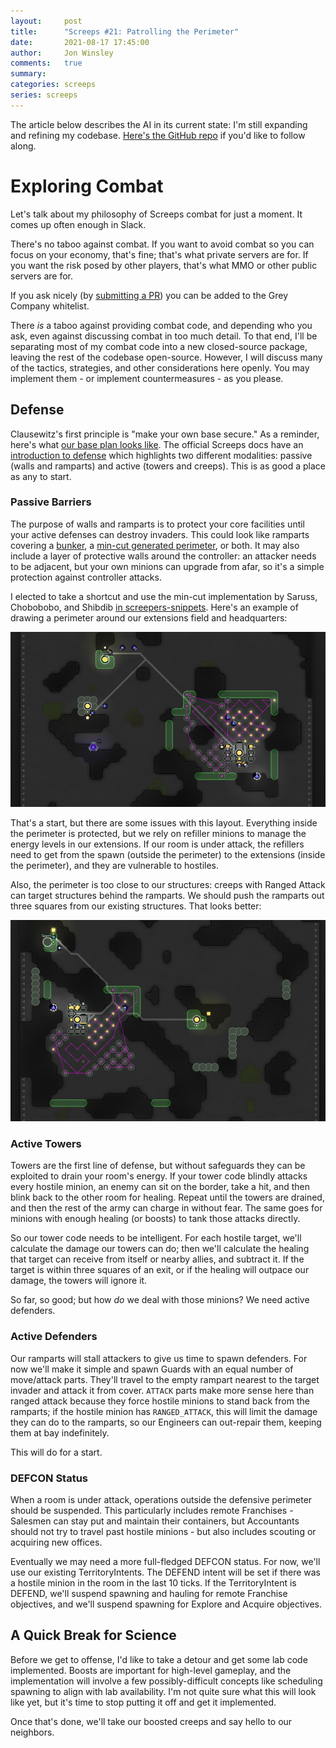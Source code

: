 ```yaml
---
layout:     post
title:      "Screeps #21: Patrolling the Perimeter"
date:       2021-08-17 17:45:00
author:     Jon Winsley
comments:   true
summary:    
categories: screeps
series: screeps
---
```


The article below describes the AI in its current state: I'm still expanding and refining my codebase. [Here's the GitHub repo](https://github.com/glitchassassin/screeps) if you'd like to follow along.

# Exploring Combat

Let's talk about my philosophy of Screeps combat for just a moment. It comes up often enough in Slack.

There's no taboo against combat. If you want to avoid combat so you can focus on your economy, that's fine; that's what private servers are for. If you want the risk posed by other players, that's what MMO or other public servers are for.

If you ask nicely (by [submitting a PR](https://github.com/glitchassassin/screeps)) you can be added to the Grey Company whitelist.

There *is* a taboo against providing combat code, and depending who you ask, even against discussing combat in too much detail. To that end, I'll be separating most of my combat code into a new closed-source package, leaving the rest of the codebase open-source. However, I will discuss many of the tactics, strategies, and other considerations here openly. You may implement them - or implement countermeasures - as you please.

## Defense

Clausewitz's first principle is "make your own base secure." As a reminder, here's what [our base plan looks like](https://www.jonwinsley.com/screeps/2020/11/11/screeps-room-planning/). The official Screeps docs have an [introduction to defense](https://docs.screeps.com/defense.html) which highlights two different modalities: passive (walls and ramparts) and active (towers and creeps). This is as good a place as any to start.

### Passive Barriers

The purpose of walls and ramparts is to protect your core facilities until your active defenses can destroy invaders. This could look like ramparts covering a [bunker](https://wiki.screepspl.us/index.php/Automatic_base_building#Bunker), a [min-cut generated perimeter](https://wiki.screepspl.us/index.php/Automatic_base_building#Minimum_Cut), or both. It may also include a layer of protective walls around the controller: an attacker needs to be adjacent, but your own minions can upgrade from afar, so it's a simple protection against controller attacks.

I elected to take a shortcut and use the min-cut implementation by Saruss, Chobobobo, and Shibdib [in screepers-snippets](https://github.com/screepers/screeps-snippets/blob/master/src/misc/JavaScript/minCutWallRampartsPlacement.js). Here's an example of drawing a perimeter around our extensions field and headquarters:

![A min-cut perimeter around headquarters and extensions](/assets/screeps-patrolling-perimeter-1.png)

That's a start, but there are some issues with this layout. Everything inside the perimeter is protected, but we rely on refiller minions to manage the energy levels in our extensions. If our room is under attack, the refillers need to get from the spawn (outside the perimeter) to the extensions (inside the perimeter), and they are vulnerable to hostiles.

Also, the perimeter is too close to our structures: creeps with Ranged Attack can target structures behind the ramparts. We should push the ramparts out three squares from our existing structures. That looks better:

![A better min-cut perimeter](/assets/screeps-patrolling-perimeter-2.png)

### Active Towers

Towers are the first line of defense, but without safeguards they can be exploited to drain your room's energy. If your tower code blindly attacks every hostile minion, an enemy can sit on the border, take a hit, and then blink back to the other room for healing. Repeat until the towers are drained, and then the rest of the army can charge in without fear. The same goes for minions with enough healing (or boosts) to tank those attacks directly.

So our tower code needs to be intelligent. For each hostile target, we'll calculate the damage our towers can do; then we'll calculate the healing that target can receive from itself or nearby allies, and subtract it. If the target is within three squares of an exit, or if the healing will outpace our damage, the towers will ignore it.

So far, so good; but how *do* we deal with those minions? We need active defenders.

### Active Defenders

Our ramparts will stall attackers to give us time to spawn defenders. For now we'll make it simple and spawn Guards with an equal number of move/attack parts. They'll travel to the empty rampart nearest to the target invader and attack it from cover. `ATTACK` parts make more sense here than ranged attack because they force hostile minions to stand back from the ramparts; if the hostile minion has `RANGED_ATTACK`, this will limit the damage they can do to the ramparts, so our Engineers can out-repair them, keeping them at bay indefinitely.

This will do for a start. 

### DEFCON Status

When a room is under attack, operations outside the defensive perimeter should be suspended. This particularly includes remote Franchises - Salesmen can stay put and maintain their containers, but Accountants should not try to travel past hostile minions - but also includes scouting or acquiring new offices.

Eventually we may need a more full-fledged DEFCON status. For now, we'll use our existing TerritoryIntents. The DEFEND intent will be set if there was a hostile minion in the room in the last 10 ticks. If the TerritoryIntent is DEFEND, we'll suspend spawning and hauling for remote Franchise objectives, and we'll suspend spawning for Explore and Acquire objectives.

## A Quick Break for Science

Before we get to offense, I'd like to take a detour and get some lab code implemented. Boosts are important for high-level gameplay, and the implementation will involve a few possibly-difficult concepts like scheduling spawning to align with lab availability. I'm not quite sure what this will look like yet, but it's time to stop putting it off and get it implemented.

Once that's done, we'll take our boosted creeps and say hello to our neighbors.